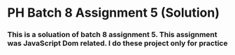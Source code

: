 # PH Batch 8 Assignment 5 (Solution)
### This is a soluation of batch 8 assignment 5. This assignment was JavaScript Dom related. I do these project only for practice
